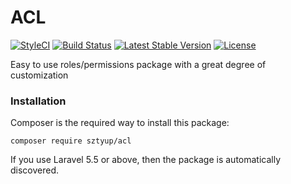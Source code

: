 # ACL

[![StyleCI](https://styleci.io/repos/115209862/shield?branch=master)](https://styleci.io/repos/115209862)
[![Build Status](https://travis-ci.org/sztyup/acl.svg?branch=master)](https://travis-ci.org/sztyup/acl)
[![Latest Stable Version](https://poser.pugx.org/sztyup/nexus/v/stable)](https://packagist.org/packages/sztyup/nexus)
[![License](https://poser.pugx.org/sztyup/nexus/license)](https://packagist.org/packages/sztyup/nexus)

Easy to use roles/permissions package with a great degree of customization

### Installation

Composer is the required way to install this package: 

    composer require sztyup/acl
    
If you use Laravel 5.5 or above, then the package is automatically discovered.